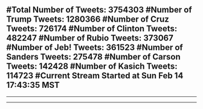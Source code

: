 #Total Number of Tweets: 3754303 
#Number of Trump Tweets: 1280366
#Number of Cruz Tweets: 726174
#Number of Clinton Tweets: 482247
#Number of Rubio Tweets: 373067
#Number of Jeb! Tweets: 361523
#Number of Sanders Tweets: 275478
#Number of Carson Tweets: 142428
#Number of Kasich Tweets: 114723
#Current Stream Started at Sun Feb 14 17:43:35 MST
---
---
---
